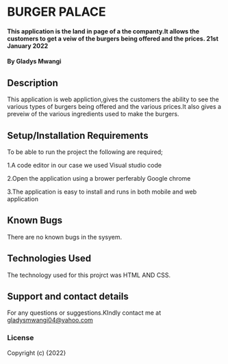 # BURGER PALACE
 
#### This application is the land in page of a the companty.It allows the customers to get a veiw of the burgers being offered and the prices. 21st January 2022
#### By **Gladys Mwangi**
## Description
This application is web appliction,gives the customers the ability to see the various types of burgers being offered and the various prices.It also gives a preveiw of the various ingredients used to make the burgers.
## Setup/Installation Requirements

To be able to run the project the following are required;

1.A code editor in our case we used Visual studio code

2.Open the application using a brower perferably Google chrome

3.The application is easy to install and runs in both mobile and web application

## Known Bugs
There are no known bugs in the sysyem. 
## Technologies Used
The technology used for this projrct was HTML AND CSS.
## Support and contact details
For any questions or suggestions.KIndly contact me at gladysmwangi04@yahoo.com
### License

Copyright (c) {2022} 
